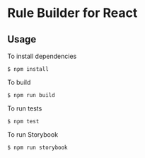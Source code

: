 # Rule Builder for React

## Usage

To install dependencies

```
$ npm install
```

To build

```
$ npm run build
```

To run tests

```
$ npm test
```

To run Storybook

```
$ npm run storybook
```
